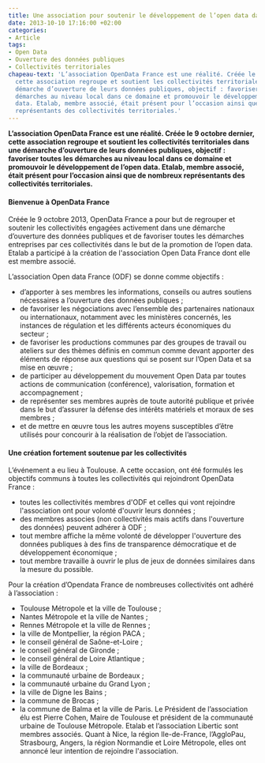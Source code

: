 ```yaml
---
title: Une association pour soutenir le développement de l’open data dans les collectivités
date: 2013-10-10 17:16:00 +02:00
categories:
- Article
tags:
- Open Data
- Ouverture des données publiques
- Collectivités territoriales
chapeau-text: 'L’association OpenData France est une réalité. Créée le 9 octobre dernier,
  cette association regroupe et soutient les collectivités territoriales dans une
  démarche d’ouverture de leurs données publiques, objectif : favoriser toutes les
  démarches au niveau local dans ce domaine et promouvoir le développement de l’open
  data. Etalab, membre associé, était présent pour l’occasion ainsi que de nombreux
  représentants des collectivités territoriales.'
---
```


**L’association OpenData France est une réalité. Créée le 9 octobre dernier, cette association regroupe et soutient les collectivités territoriales dans une démarche d’ouverture de leurs données publiques, objectif : favoriser toutes les démarches au niveau local dans ce domaine et promouvoir le développement de l’open data. Etalab, membre associé, était présent pour l’occasion ainsi que de nombreux représentants des collectivités territoriales.**

#### Bienvenue à OpenData France

Créée le 9 octobre 2013, OpenData France a pour but de regrouper et soutenir les collectivités engagées activement dans une démarche d’ouverture des données publiques et de favoriser toutes les démarches entreprises par ces collectivités dans le but de la promotion de l’open data. Etalab a participé à la création de l'association Open Data France dont elle est membre associé.  

L’association Open data France (ODF) se donne comme objectifs :
<br>
* d’apporter à ses membres les informations, conseils ou autres soutiens nécessaires a l’ouverture des données publiques ;
* de favoriser les négociations avec l’ensemble des partenaires nationaux ou internationaux, notamment avec les ministères concernés, les instances de régulation et les différents acteurs économiques du secteur ;
* de favoriser les productions communes par des groupes de travail ou ateliers sur des thèmes définis en commun comme devant apporter des éléments de réponse aux questions qui se posent sur l’Open Data et sa mise en œuvre ;
* de participer au développement du mouvement Open Data par toutes actions de communication (conférence), valorisation, formation et accompagnement ;
* de représenter ses membres auprès de toute autorité publique et privée dans le but d’assurer la défense des intérêts matériels et moraux de ses membres ;
* et de mettre en œuvre tous les autres moyens susceptibles d’être utilisés pour concourir à la réalisation de l’objet de l’association.

#### Une création fortement soutenue par les collectivités

L’événement a eu lieu à Toulouse.  A cette occasion, ont été formulés les objectifs communs à toutes les collectivités qui rejoindront OpenData France :

* toutes les collectivités membres d'ODF et celles qui vont rejoindre l'association ont pour volonté d'ouvrir leurs données ;
* des membres associes (non collectivités mais actifs dans l'ouverture des données) peuvent adhérer à ODF ;
* tout membre affiche la même volonté de développer l'ouverture des données publiques à des fins de transparence démocratique et de développement économique ;
* tout membre travaille à ouvrir le plus de jeux de données similaires dans la mesure du possible.

Pour la création d’Opendata France de nombreuses collectivités ont adhéré à l’association :
<br>
* Toulouse Métropole et la ville de Toulouse ;
* Nantes Métropole et la ville de Nantes ;
* Rennes Métropole et la ville de Rennes ;
* la ville de Montpellier, la région PACA ;
* le conseil général de Saône-et-Loire ;
* le conseil général de Gironde ;
* le conseil général de Loire Atlantique ;
* la ville de Bordeaux ;
* la communauté urbaine de Bordeaux ;
* la communauté urbaine du Grand Lyon ;
* la ville de Digne les Bains ;
* la commune de Brocas ;
* la commune de Balma et la ville de Paris.
Le Président de l’association élu est Pierre Cohen, Maire de Toulouse et président de la communauté urbaine de Toulouse Métropole. Etalab et l’association Libertic sont membres associés.
Quant à Nice, la région Ile-de-France, l’AggloPau, Strasbourg, Angers, la région Normandie et Loire Métropole, elles ont annoncé leur intention de rejoindre l'association.